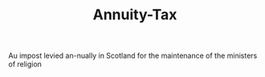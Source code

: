 ---
title: Annuity-Tax
letter: A
permalink: "/definitions/bld-annuity-tax.html"
body: Au impost levied an-nually in Scotland for the maintenance of the ministers
  of religion
published_at: '2018-07-07'
source: Black's Law Dictionary 2nd Ed (1910)
layout: post
---